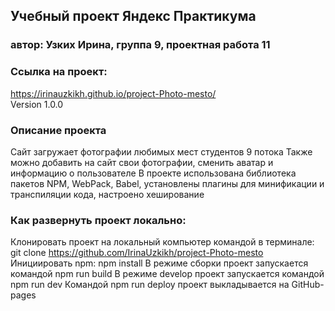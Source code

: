## Учебный проект Яндекс Практикума
### автор: Узких Ирина, группа 9, проектная работа 11
### Ссылка на проект:  
https://irinauzkikh.github.io/project-Photo-mesto/    
Version 1.0.0
### Описание проекта
Сайт загружает фотографии любимых мест студентов 9 потока 
Также можно добавить на сайт свои фотографии, сменить аватар и информацию о пользователе
В проекте использована библиотека пакетов NPM, WebPack, Babel, установлены плагины для минификации и транспиляции кода, настроено хеширование
### Как развернуть проект локально:
Клонировать проект на локальный компьютер командой в терминале:
git clone https://github.com/IrinaUzkikh/project-Photo-mesto
Инициировать npm: npm install
В режиме сборки проект запускается командой npm run build
В режиме develop проект запускается командой npm run dev
Командой npm run deploy проект выкладывается на GitHub-pages 